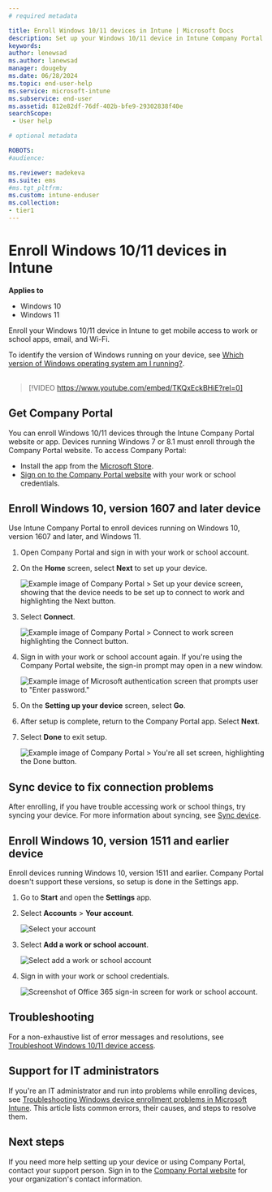 ```yaml
---
# required metadata

title: Enroll Windows 10/11 devices in Intune | Microsoft Docs
description: Set up your Windows 10/11 device in Intune Company Portal to get remote access to work or school.  
keywords:
author: lenewsad
ms.author: lanewsad
manager: dougeby
ms.date: 06/28/2024
ms.topic: end-user-help
ms.service: microsoft-intune
ms.subservice: end-user
ms.assetid: 812e82df-76df-402b-bfe9-29302838f40e
searchScope:
 - User help

# optional metadata

ROBOTS:  
#audience:

ms.reviewer: madekeva
ms.suite: ems
#ms.tgt_pltfrm:
ms.custom: intune-enduser
ms.collection:
- tier1
---
```


# Enroll Windows 10/11 devices in Intune    

**Applies to**  
- Windows 10  
- Windows 11  

Enroll your Windows 10/11 device in Intune to get mobile access to work or school apps, email, and Wi-Fi. 

To identify the version of Windows running on your device, see [Which version of Windows operating system am I running?](https://go.microsoft.com/fwlink/?linkid=2166188).  
</br>
> [!VIDEO https://www.youtube.com/embed/TKQxEckBHiE?rel=0]  

## Get Company Portal
You can enroll Windows 10/11 devices through the Intune Company Portal website or app. Devices running Windows 7 or 8.1 must enroll through the Company Portal website. To access Company Portal: 

* Install the app from the [Microsoft Store](https://go.microsoft.com/fwlink/?linkid=2141417).    
* [Sign on to the Company Portal website](https://go.microsoft.com/fwlink/?linkid=2010980) with your work or school credentials.  

## Enroll Windows 10, version 1607 and later device 
Use Intune Company Portal to enroll devices running on Windows 10, version 1607 and later, and Windows 11.   
1. Open Company Portal and sign in with your work or school account.  

2. On the **Home** screen, select **Next** to set up your device. 

    ![Example image of Company Portal > Set up your device screen, showing that the device needs to be set up to connect to work and highlighting the Next button.](./media/enroll-windows-10-device/set-up-your-device-company-portal-2107.png)  

3. Select **Connect**.  

    ![Example image of Company Portal > Connect to work screen highlighting the Connect button.](./media/enroll-windows-10-device/connect-to-work-company-portal-2107.png)  

4. Sign in with your work or school account again. If you're using the Company Portal website, the sign-in prompt may open in a new window. 

    ![Example image of Microsoft authentication screen that prompts user to "Enter password."](./media/enroll-windows-10-device/enter-password-prompt-company-portal-2107.png)  

5. On the **Setting up your device** screen, select **Go**.  
6. After setup is complete, return to the Company Portal app. Select **Next**.  
7. Select **Done** to exit setup.  

    ![Example image of Company Portal > You're all set screen, highlighting the Done button.](./media/enroll-windows-10-device/youre-all-set-company-portal-2107.png)  

## Sync device to fix connection problems  

After enrolling, if you have trouble accessing work or school things, try syncing your device. For more information about syncing, see [Sync device](sync-your-device-manually-windows.md).     

## Enroll Windows 10, version 1511 and earlier device  
Enroll devices running Windows 10, version 1511 and earlier. Company Portal doesn't support these versions, so setup is done in the Settings app.  

1. Go to **Start** and open the **Settings** app. 

3. Select **Accounts** > **Your account**.  


    ![Select your account](./media/enroll-windows-10-device/W10-enroll-2-accounts-your-account.png)  

5. Select **Add a work or school account**.  


    ![Select add a work or school account](./media/enroll-windows-10-device/w10-enroll-3-add-work-school-acct.png)  

6. Sign in with your work or school credentials.  


    ![Screenshot of Office 365 sign-in screen for work or school account.](./media/enroll-windows-10-device/W10-enroll-4-sign-in.png)  


## Troubleshooting 
For a non-exhaustive list of error messages and resolutions, see [Troubleshoot Windows 10/11 device access](troubleshoot-your-windows-10-device-windows.md).  

## Support for IT administrators    

If you're an IT administrator and run into problems while enrolling devices, see [Troubleshooting Windows device enrollment problems in Microsoft Intune](/troubleshoot/mem/intune/device-enrollment/troubleshoot-windows-enrollment-errors). This article lists common errors, their causes, and steps to resolve them. 

## Next steps  
If you need more help setting up your device or using Company Portal, contact your support person. Sign in to the [Company Portal website](https://go.microsoft.com/fwlink/?linkid=2010980) for your organization's contact information.   

 

